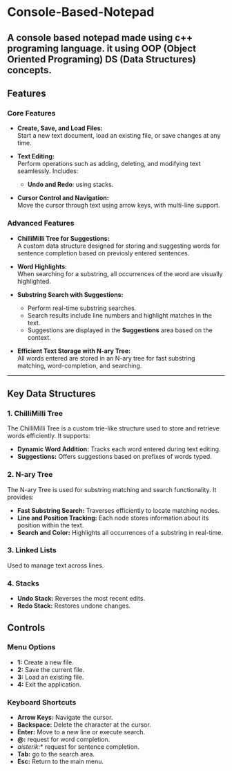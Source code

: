 # Console-Based-Notepad
A console based notepad made using c++ programing language. it using OOP (Object Oriented Programing) DS (Data Structures) concepts.
---

## Features

### **Core Features**
- **Create, Save, and Load Files:**  
  Start a new text document, load an existing file, or save changes at any time.

- **Text Editing:**  
  Perform operations such as adding, deleting, and modifying text seamlessly. Includes:
  - **Undo and Redo**: using stacks.

- **Cursor Control and Navigation:**  
  Move the cursor through text using arrow keys, with multi-line support.

### **Advanced Features**
- **ChilliMilli Tree for Suggestions:**  
  A custom data structure designed for storing and suggesting words for sentence completion based on previosly entered 
  sentences.

- **Word Highlights:**  
  When searching for a substring, all occurrences of the word are visually highlighted.

- **Substring Search with Suggestions:**  
  - Perform real-time substring searches.  
  - Search results include line numbers and highlight matches in the text.  
  - Suggestions are displayed in the **Suggestions** area based on the context.

- **Efficient Text Storage with N-ary Tree:**  
  All words entered are stored in an N-ary tree for fast substring matching, word-completion, and searching.

---

## Key Data Structures

### **1. ChilliMilli Tree**
The ChilliMilli Tree is a custom trie-like structure used to store and retrieve words efficiently. It supports:  
- **Dynamic Word Addition:** Tracks each word entered during text editing.  
- **Suggestions:** Offers suggestions based on prefixes of words typed.  

### **2. N-ary Tree**  
The N-ary Tree is used for substring matching and search functionality. It provides:  
- **Fast Substring Search:** Traverses efficiently to locate matching nodes.  
- **Line and Position Tracking:** Each node stores information about its position within the text.  
- **Search and Color:** Highlights all occurrences of a substring in real-time.
  
### **3. Linked Lists**  
Used to manage text across lines.

### **4. Stacks**  
- **Undo Stack:** Reverses the most recent edits.  
- **Redo Stack:** Restores undone changes.

## Controls

### **Menu Options**
- **1:** Create a new file.  
- **2:** Save the current file.  
- **3:** Load an existing file.  
- **4:** Exit the application.

### **Keyboard Shortcuts**
- **Arrow Keys:** Navigate the cursor.  
- **Backspace:** Delete the character at the cursor.  
- **Enter:** Move to a new line or execute search.
- **@:** request for word completion.
- *aisterik:** request for sentence completion.
- **Tab:** go to the search area.  
- **Esc:** Return to the main menu.  
